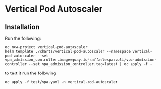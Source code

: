 # Vertical Pod Autoscaler

## Installation

Run the following:

```
oc new-project vertical-pod-autoscaler
helm template ./charts/vertical-pod-autoscaler --namespace vertical-pod-autoscaler --set vpa_admission_controller.image=quay.io/raffaelespazzoli/vpa-admission-controller --set vpa_admission_controller.tag=latest | oc apply -f -
```

to test it run the following
```
oc apply -f test/vpa.yaml -n vertical-pod-autoscaler
```
